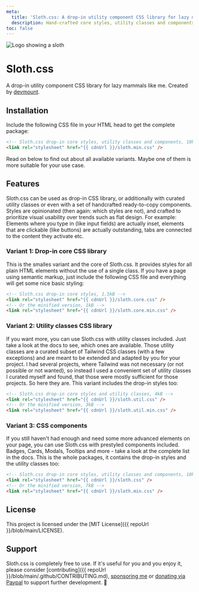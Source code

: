 ```yaml
---
meta:
  title: 'Sloth.css: A drop-in utility component CSS library for lazy mammals like me.'
  description: Hand-crafted core styles, utility classes and components for dropping in.
toc: false
---
```


<img src="/assets/images/logo.svg" alt="Logo showing a sloth" class="w-32 h-32 rounded-full">

# Sloth.css

A drop-in utility component CSS library for lazy mammals like me.
Created by [devmount](https://github.com/devmount).

## Installation

Include the following CSS file in your HTML head to get the complete package:

```html
<!-- Sloth.css drop-in core styles, utility classes and components, 10kB -->
<link rel="stylesheet" href="{{ cdnUrl }}/sloth.min.css" />
```

Read on below to find out about all available variants. Maybe one of them is more suitable for your use case.

## Features

Sloth.css can be used as drop-in CSS library, or additionally with curated utility classes or even with a set of handcrafted ready-to-copy components. Styles are opinionated (then again: which styles are not), and crafted to prioritize visual usability over trends such as flat design. For example: Elements where you type in (like input fields) are actually inset, elements that are clickable (like buttons) are actually outstanding, tabs are connected to the content they activate etc.

### Variant 1: Drop-in core CSS library

This is the smalles variant and the core of Sloth.css. It provides styles for all plain HTML elements without the use of a single class. If you have a page using semantic markup, just include the following CSS file and everything will get some nice basic styling:

```html
<!-- Sloth.css drop-in core styles, 1.5kB -->
<link rel="stylesheet" href="{{ cdnUrl }}/sloth.core.css" />
<!-- Or the minified version, 1kB -->
<link rel="stylesheet" href="{{ cdnUrl }}/sloth.core.min.css" />
```

### Variant 2: Utility classes CSS library

If you want more, you can use Sloth.css with utility classes included. Just take a look at the docs to see, which ones are available. Those utility classes are a curated subset of Tailwind CSS classes (with a few exceptions) and are meant to be extended and adapted by you for your project. I had several projects, where Tailwind was not necessary (or not possible or not wanted), so instead I used a convenient set of utility classes I curated myself and found, that those were mostly sufficient for those projects. So here they are. This variant includes the drop-in styles too:

```html
<!-- Sloth.css drop-in core styles and utility classes, 4kB -->
<link rel="stylesheet" href="{{ cdnUrl }}/sloth.util.css" />
<!-- Or the minified version, 3kB -->
<link rel="stylesheet" href="{{ cdnUrl }}/sloth.util.min.css" />
```

### Variant 3: CSS components

If you still haven't had enough and need some more advanced elements on your page, you can use Sloth.css with prestyled components included. Badges, Cards, Modals, Tooltips and more - take a look at the complete list in the docs. This is the whole packages, it contains the drop-in styles and the utility classes too:

```html
<!-- Sloth.css drop-in core styles, utility classes and components, 10kB -->
<link rel="stylesheet" href="{{ cdnUrl }}/sloth.css" />
<!-- Or the minified version, 7kB -->
<link rel="stylesheet" href="{{ cdnUrl }}/sloth.min.css" />
```

## License

This project is licensed under the [MIT License]({{ repoUrl }}/blob/main/LICENSE).

## Support

Sloth.css is completely free to use. If it's useful for you and you enjoy it, please consider [contributing]({{ repoUrl }}/blob/main/.github/CONTRIBUTING.md), [sponsoring me](https://github.com/sponsors/devmount) or [donating via Paypal](https://paypal.me/devmount) to support further development. 🧡
